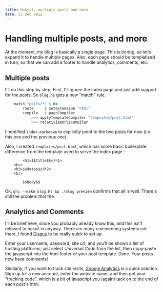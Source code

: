 ```yaml
---
title: Hakyll: multiple posts and more
date: 23 Dec 2012
---
```


Handling multiple posts, and more
========================================

At the moment, my blog is basically a single page. This is boring, so let's expand it to handle multiple pages. Also, each page should be templatized in turn, so that we can add a footer to handle analytics, comments, etc.

Multiple posts
--------------------

I'll do this step by step. First, I'll ignore the index page and just add support for the posts. So `blog.hs` gets a new "match" rule.

```haskell
    match "posts/*" $ do
        route     $ setExtension "html"
        compile   $ pageCompiler
            >>> applyTemplateCompiler "templates/post.html"
            >>> relativizeUrlsCompiler
```

I modified `index.markdown` to explicitly point to the two posts for now (i.e. this one and the previous one).

Also, I created `templates/post.html`, which has some basic boilerplate difference from the template used to serve the index page :-

~~~
        <h1>$$title$$</h1>
	<br>
	<h2>$$date$$</h2>
	<br>

        $$body$$
~~~

Ok, `ghc --make blog.hs && ./blog preview` confirms that all is well. There's still the problem that the 

Analytics and Comments
-------------------------

I'll be brief here, since you probably already know this, and this isn't relevant to hakyll in anyway. There are many commenting systems out there, I found [Disqus](http://www.disqus.com) to be really quick to set up.

Enter your username, password, site url, and you'll be shown a list of hosting platforms; just select *Universal Code* from the list, then copy-paste the javascript into the html footer of your post template. Done. Your posts now have comments!

Similarly, if you want to track site visits, [Google Analytics](www.google.com/analytics/) is a quick solution. Sign up for a new account, enter the website name, and then get your "tracking code", which is a bit of javascript you (again) tack on to the end of each post's html.



